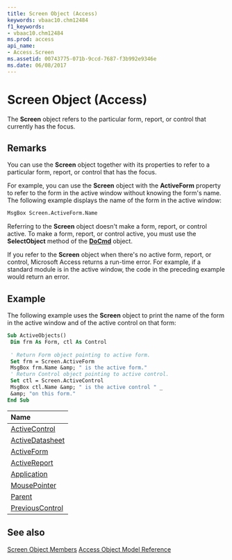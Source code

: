 ```yaml
---
title: Screen Object (Access)
keywords: vbaac10.chm12484
f1_keywords:
- vbaac10.chm12484
ms.prod: access
api_name:
- Access.Screen
ms.assetid: 00743775-071b-9ccd-7687-f3b992e9346e
ms.date: 06/08/2017
---
```



# Screen Object (Access)

The  **Screen** object refers to the particular form, report, or control that currently has the focus.


## Remarks

You can use the  **Screen** object together with its properties to refer to a particular form, report, or control that has the focus.

For example, you can use the  **Screen** object with the **ActiveForm** property to refer to the form in the active window without knowing the form's name. The following example displays the name of the form in the active window:




```vb
MsgBox Screen.ActiveForm.Name
```

Referring to the  **Screen** object doesn't make a form, report, or control active. To make a form, report, or control active, you must use the **SelectObject** method of the **[DoCmd](./Access.DoCmd.md)** object.

If you refer to the  **Screen** object when there's no active form, report, or control, Microsoft Access returns a run-time error. For example, if a standard module is in the active window, the code in the preceding example would return an error.


## Example

The following example uses the  **Screen** object to print the name of the form in the active window and of the active control on that form:


```vb
Sub ActiveObjects() 
 Dim frm As Form, ctl As Control 
 
 ' Return Form object pointing to active form. 
 Set frm = Screen.ActiveForm 
 MsgBox frm.Name &amp; " is the active form." 
 ' Return Control object pointing to active control. 
 Set ctl = Screen.ActiveControl 
 MsgBox ctl.Name &amp; " is the active control " _ 
 &amp; "on this form." 
End Sub 

```



|**Name**|
|:-----|
|[ActiveControl](./Access.Screen.ActiveControl.md)|
|[ActiveDatasheet](./Access.Screen.ActiveDatasheet.md)|
|[ActiveForm](./Access.Screen.ActiveForm.md)|
|[ActiveReport](./Access.Screen.ActiveReport.md)|
|[Application](./Access.Screen.Application.md)|
|[MousePointer](./Access.Screen.MousePointer.md)|
|[Parent](./Access.Screen.Parent.md)|
|[PreviousControl](./Access.Screen.PreviousControl.md)|

## See also


[Screen Object Members](./overview/Access.md)
[Access Object Model Reference](./overview/Access/object-model.md)
